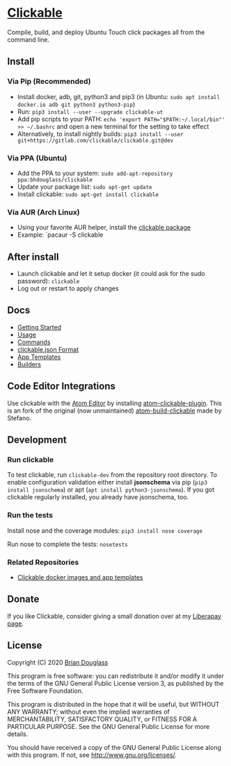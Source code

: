# [Clickable](https://clickable-ut.dev/en/latest/)

Compile, build, and deploy Ubuntu Touch click packages all from the command line.

## Install

### Via Pip (Recommended)

* Install docker, adb, git, python3 and pip3
  (in Ubuntu: `sudo apt install docker.io adb git python3 python3-pip`)
* Run: `pip3 install --user --upgrade clickable-ut`
* Add pip scripts to your PATH: `echo 'export PATH="$PATH:~/.local/bin"' >> ~/.bashrc` and open a new terminal for the setting to take effect
* Alternatively, to install nightly builds: `pip3 install --user git+https://gitlab.com/clickable/clickable.git@dev`

### Via PPA (Ubuntu)

* Add the PPA to your system: `sudo add-apt-repository ppa:bhdouglass/clickable`
* Update your package list: `sudo apt-get update`
* Install clickable: `sudo apt-get install clickable`

### Via AUR (Arch Linux)

* Using your favorite AUR helper, install the [clickable package](https://aur.archlinux.org/packages/clickable/)
* Example: `pacaur -S clickable

## After install

* Launch clickable and let it setup docker (it could ask for the sudo password): `clickable`
* Log out or restart to apply changes

## Docs

- [Getting Started](https://clickable-ut.dev/en/latest/getting-started.html)
- [Usage](https://clickable-ut.dev/en/latest/usage.html)
- [Commands](https://clickable-ut.dev/en/latest/commands.html)
- [clickable.json Format](https://clickable-ut.dev/en/latest/clickable-json.html)
- [App Templates](https://clickable-ut.dev/en/latest/app-templates.html)
- [Builders](https://clickable-ut.dev/en/latest/builders.html)

## Code Editor Integrations

Use clickable with the [Atom Editor](https://atom.io) by installing [atom-clickable-plugin](https://atom.io/packages/atom-clickable-plugin).
This is an fork of the original (now unmaintained) [atom-build-clickable](https://atom.io/packages/atom-build-clickable) 
made by Stefano.

## Development

### Run clickable

To test clickable, run `clickable-dev` from the repository root directory. To
enable configuration validation either install **jsonschema** via pip
(`pip3 install jsonschema`) or apt (`apt install python3-jsonschema`). If you
got clickable regularly installed, you already have jsonschema, too.

### Run the tests

Install nose and the coverage modules: `pip3 install nose coverage`

Run nose to complete the tests: `nosetests`

### Related Repositories

* [Clickable docker images and app templates](https://gitlab.com/clickable)

## Donate

If you like Clickable, consider giving a small donation over at my
[Liberapay page](https://liberapay.com/bhdouglass).

## License

Copyright (C) 2020 [Brian Douglass](http://bhdouglass.com/)

This program is free software: you can redistribute it and/or modify it under the terms of the GNU General Public License version 3, as published
by the Free Software Foundation.

This program is distributed in the hope that it will be useful, but WITHOUT ANY WARRANTY; without even the implied warranties of MERCHANTABILITY, SATISFACTORY QUALITY, or FITNESS FOR A PARTICULAR PURPOSE.  See the GNU General Public License for more details.

You should have received a copy of the GNU General Public License along with this program.  If not, see <http://www.gnu.org/licenses/>.
